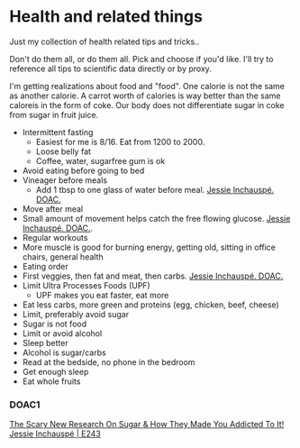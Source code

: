# Health and related things
Just my collection of health related tips and tricks..

Don't do them all, or do them all. Pick and choose if you'd like. I'll try to reference all tips to scientific data directly or by proxy. 

I'm getting realizations about food and "food". One calorie is not the same as another calorie. A carrot worth of calories is way better than the same caloreis in the form of coke. Our body does not differentiate sugar in coke from sugar in fruit juice.

* Intermittent fasting
  * Easiest for me is 8/16. Eat from 1200 to 2000.
  * Loose belly fat
  * Coffee, water, sugarfree gum is ok
* Avoid eating before going to bed
* Vineager before meals
  * Add 1 tbsp to one glass of water before meal. [Jessie Inchauspé. DOAC.](#doac1)
* Move after meal
 * Small amount of movement helps catch the free flowing glucose. [Jessie Inchauspé. DOAC.](#doac1).
* Regular workouts
 * More muscle is good for burning energy, getting old, sitting in office chairs, general health
* Eating order
 * First veggies, then fat and meat, then carbs. [Jessie Inchauspé. DOAC.](#doac1)
* Limit Ultra Processes Foods (UPF)
  * UPF makes you eat faster, eat more
* Eat less carbs, more green and proteins (egg, chicken, beef, cheese)
* Limit, preferably avoid sugar
 * Sugar is not food
* Limit or avoid alcohol
 * Sleep better
 * Alcohol is sugar/carbs
* Read at the bedside, no phone in the bedroom
* Get enough sleep
* Eat whole fruits

### DOAC1 
[The Scary New Research On Sugar & How They Made You Addicted To It! Jessie Inchauspé | E243](https://youtu.be/DnEJrgc1BCk?si=74Qp7F2bbLjaRVbQ)
